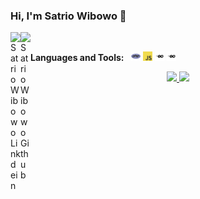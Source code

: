 ### Hi, I'm Satrio Wibowo 👋
<a href="https://www.linkedin.com/in/satrio-wibowo-a29a3b22a/">
  <img align="left" alt="Satrio Wibowo Linkdein" width="16px" src="https://cdn.jsdelivr.net/npm/simple-icons@v3/icons/linkedin.svg" />
</a>
<a href="https://github.com/ropel12">
  <img align="left" alt="Satrio Wibowo Github" width="16px" src="https://cdn.jsdelivr.net/npm/simple-icons@v3/icons/github.svg" />
</a>
<br/> 

**Languages and Tools:** &nbsp;
<code><img height="15" src="https://raw.githubusercontent.com/github/explore/ccc16358ac4530c6a69b1b80c7223cd2744dea83/topics/php/php.png"></code>
<code><img height="15" src="https://raw.githubusercontent.com/github/explore/80688e429a7d4ef2fca1e82350fe8e3517d3494d/topics/javascript/javascript.png"></code>
<code><img height="15" src="https://raw.githubusercontent.com/github/explore/80688e429a7d4ef2fca1e82350fe8e3517d3494d/topics/go/go.png"></code>
<code><img height="15" src="https://raw.githubusercontent.com/github/explore/80688e429a7d4ef2fca1e82350fe8e3517d3494d/topics/go/go.png"></code>

<p align="center">
<a href="https://github.com/ropel12">
  <img height="180em" src="https://github-readme-stats-eight-theta.vercel.app/api?username=ropel12&show_icons=true&theme=algolia&include_all_commits=true&count_private=true"/>
  <img height="180em" src="https://github-readme-stats-eight-theta.vercel.app/api/top-langs/?username=ropel12&layout=compact&langs_count=8&theme=algolia"/>
</a>
</p>
